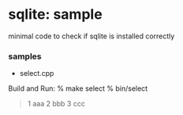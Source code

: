 sqlite: sample
===============


minimal code to check if sqlite is installed correctly

### samples
- select.cpp 

Build and Run:
% make  select
% bin/select
> 1 aaa
> 2 bbb
> 3 ccc


